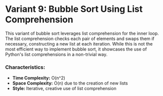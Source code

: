 # Variant 9: Bubble Sort Using List Comprehension

This variant of bubble sort leverages list comprehension for the inner loop. The list comprehension checks each pair of elements and swaps them if necessary, constructing a new list at each iteration. While this is not the most efficient way to implement bubble sort, it showcases the use of Python's list comprehensions in a non-trivial way.

### Characteristics:
- **Time Complexity:** O(n^2)
- **Space Complexity:** O(n) due to the creation of new lists
- **Style:** Iterative, creative use of list comprehension
